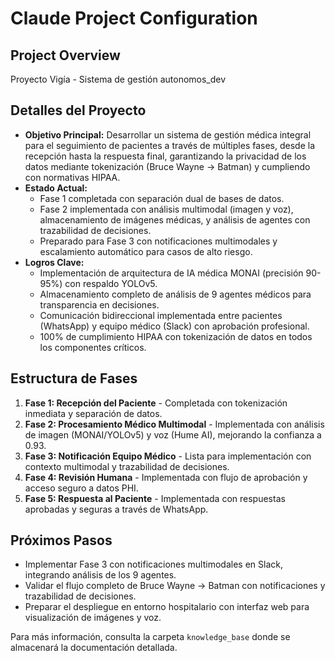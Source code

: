 # Claude Project Configuration

## Project Overview
Proyecto Vigía - Sistema de gestión autonomos_dev

## Detalles del Proyecto
- **Objetivo Principal:** Desarrollar un sistema de gestión médica integral para el seguimiento de pacientes a través de múltiples fases, desde la recepción hasta la respuesta final, garantizando la privacidad de los datos mediante tokenización (Bruce Wayne → Batman) y cumpliendo con normativas HIPAA.
- **Estado Actual:** 
  - Fase 1 completada con separación dual de bases de datos.
  - Fase 2 implementada con análisis multimodal (imagen y voz), almacenamiento de imágenes médicas, y análisis de agentes con trazabilidad de decisiones.
  - Preparado para Fase 3 con notificaciones multimodales y escalamiento automático para casos de alto riesgo.
- **Logros Clave:**
  - Implementación de arquitectura de IA médica MONAI (precisión 90-95%) con respaldo YOLOv5.
  - Almacenamiento completo de análisis de 9 agentes médicos para transparencia en decisiones.
  - Comunicación bidireccional implementada entre pacientes (WhatsApp) y equipo médico (Slack) con aprobación profesional.
  - 100% de cumplimiento HIPAA con tokenización de datos en todos los componentes críticos.

## Estructura de Fases
1. **Fase 1: Recepción del Paciente** - Completada con tokenización inmediata y separación de datos.
2. **Fase 2: Procesamiento Médico Multimodal** - Implementada con análisis de imagen (MONAI/YOLOv5) y voz (Hume AI), mejorando la confianza a 0.93.
3. **Fase 3: Notificación Equipo Médico** - Lista para implementación con contexto multimodal y trazabilidad de decisiones.
4. **Fase 4: Revisión Humana** - Implementada con flujo de aprobación y acceso seguro a datos PHI.
5. **Fase 5: Respuesta al Paciente** - Implementada con respuestas aprobadas y seguras a través de WhatsApp.

## Próximos Pasos
- Implementar Fase 3 con notificaciones multimodales en Slack, integrando análisis de los 9 agentes.
- Validar el flujo completo de Bruce Wayne → Batman con notificaciones y trazabilidad de decisiones.
- Preparar el despliegue en entorno hospitalario con interfaz web para visualización de imágenes y voz.

Para más información, consulta la carpeta `knowledge_base` donde se almacenará la documentación detallada.
